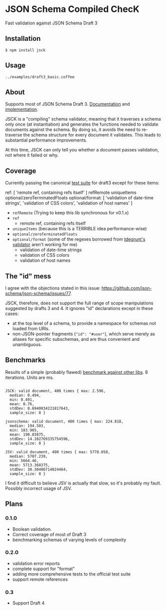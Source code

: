 # JSON Schema Compiled ChecK

Fast validation against JSON Schema Draft 3

## Installation

```
$ npm install jsck
```

## Usage

```../examples/draft3_basic.coffee```

## About

Supports most of JSON Schema Draft 3. [Documentation][draft3_doc] and [implementation][draft3_impl].

JSCK is a "compiling" schema validator, meaning that it traverses a schema only once (at instantiation)
and generates the functions needed to validate documents against the schema.
By doing so, it avoids the need to re-traverse the schema structure for every document it validates.
This leads to substantial performance improvements.

At this time, JSCK can only tell you whether a document passes validation, not where it failed or why.


## Coverage

Currently passing the canonical [test suite][canonical] for draft3 except for these items:

ref: [ 'remote ref, containing refs itself' ]
refRemote
uniqueItems
optional/zeroTerminatedFloats
optional/format: [ 'validation of date-time strings',
  'validation of CSS colors',
  'validation of host names' ]

* `refRemote` (Trying to keep this lib synchronous for v0.1.x)
* `ref`
  * remote ref, containing refs itself
* `uniqueItems` (because this is a TERRIBLE idea performance-wise)
* `optional/zeroTerminatedFloats`
* `optional/format` (some of the regexes borrowed from [tdegrunt's validator](https://github.com/tdegrunt/jsonschema) aren't working for me)
  * validation of date-time strings
  * validation of CSS colors
  * validation of host names


## The "id" mess

I agree with the objections stated in this issue: https://github.com/json-schema/json-schema/issues/77.

JSCK, therefore, does not support the full range of scope manipulations suggested by drafts 3 and 4.  It ignores "id" declarations except in these cases:

* at the top level of a schema, to provide a namespace for schemas not loaded from URIs.
* non-JSON-pointer fragments (`"id": "#user"`), which serve merely as aliases for specific subschemas, and are thus convenient and unambiguous.


## Benchmarks

Results of a simple (probably flawed) [benchmark against other libs](./benchmarks/event.coffee). 8 iterations.  Units are ms.

```

JSCK: valid document, 400 times { max: 2.596,
  median: 0.494,
  min: 0.491,
  mean: 0.76,
  stdDev: 0.6940034221817643,
  sample_size: 8 }

jsonschema: valid document, 400 times { max: 224.818,
  median: 194.503,
  min: 183.965,
  mean: 198.83875,
  stdDev: 14.102769335754596,
  sample_size: 8 }

JSV: valid document, 400 times { max: 5778.058,
  median: 5707.239,
  min: 5664.46,
  mean: 5713.368375,
  stdDev: 38.30406714024464,
  sample_size: 8 }

```

I find it difficult to believe JSV is actually that slow, so it's probably my fault. Possibly incorrect usage of JSV.


## Plans

### 0.1.0

* Boolean validation.
* Correct coverage of most of Draft 3
* benchmarking schemas of varying levels of complexity

### 0.2.0

* validation error reports
* complete support for "format"
* adding more comprehensive tests to the official test suite
* support remote references

### 0.3

* Support Draft 4

[draft3_doc]:http://tools.ietf.org/html/draft-zyp-json-schema-03
[draft3_impl]:https://github.com/json-schema/json-schema/tree/master/draft-03
[canonical]:https://github.com/json-schema/JSON-Schema-Test-Suite

